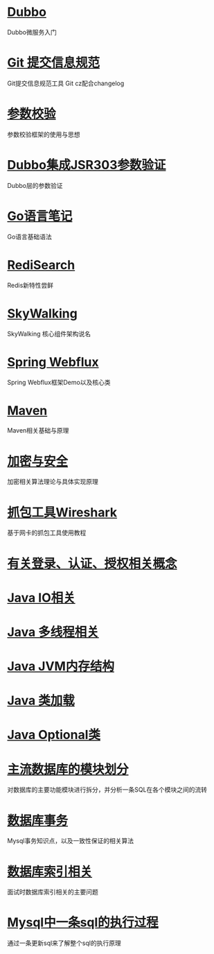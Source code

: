 # [Dubbo](/Dubbo3.0)

Dubbo微服务入门

# [Git 提交信息规范](/Gitcz使用)

Git提交信息规范工具 Git cz配合changelog

# [参数校验](/SpringBoot参数校验)

参数校验框架的使用与思想

# [Dubbo集成JSR303参数验证](/Dubbo集成JSR303参数验证)

Dubbo层的参数验证

# [Go语言笔记](/Go语言笔记)

Go语言基础语法

# [RediSearch](/RediSearch学习)

Redis新特性尝鲜

# [SkyWalking](/SkyWalkingK8S环境部署使用)

SkyWalking 核心组件架构说名

# [Spring Webflux](/SpringWebflux)

Spring Webflux框架Demo以及核心类

# [Maven](/Maven)

Maven相关基础与原理

# [加密与安全](/加密与安全)

加密相关算法理论与具体实现原理

# [抓包工具Wireshark](/Wireshark)

基于网卡的抓包工具使用教程

# [有关登录、认证、授权相关概念](/有关登录、认证与授权.md)

# [Java IO相关](/JavaIO相关.md)

# [Java 多线程相关](/Java多线程相关.md)


# [Java JVM内存结构](/JVM内存结构.md)

# [Java 类加载](/Java类加载.md)

# [Java Optional类](/JavaOptional类.md)

# [主流数据库的模块划分](/数据库的主要模块划分.md)

对数据库的主要功能模块进行拆分，并分析一条SQL在各个模块之间的流转

# [数据库事务](/数据库事务.md)
Mysql事务知识点，以及一致性保证的相关算法
# [数据库索引相关](/数据库索引相关.md)
面试时数据库索引相关的主要问题
# [Mysql中一条sql的执行过程](/MySQL语句执行过程.md)
通过一条更新sql来了解整个sql的执行原理